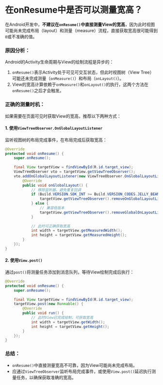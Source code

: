 # 在onResume中是否可以测量宽高？

在Android开发中，**不建议在`onResume()`中直接测量View的宽高**，因为此时视图可能尚未完成布局（layout）和测量（measure）流程，直接获取宽高很可能得到`0`或不准确的值。


### 原因分析：
Android的Activity生命周期与View的绘制流程是异步的：
1. `onResume()`表示Activity处于可见可交互状态，但此时视图树（View Tree）可能还未完成测量（`onMeasure()`）和布局（`onLayout()`）。
2. View的宽高计算依赖于`onMeasure()`和`onLayout()`的执行，这两个方法在`onResume()`之后才会触发。


### 正确的测量时机：
如果需要在页面可见时获取View的宽高，推荐以下两种方式：

#### 1. 使用`ViewTreeObserver.OnGlobalLayoutListener`
监听视图树的布局完成事件，在布局完成后获取宽高：
```java
@Override
protected void onResume() {
    super.onResume();
    
    final View targetView = findViewById(R.id.target_view);
    ViewTreeObserver vto = targetView.getViewTreeObserver();
    vto.addOnGlobalLayoutListener(new ViewTreeObserver.OnGlobalLayoutListener() {
        @Override
        public void onGlobalLayout() {
            // 移除监听器，避免重复回调
            if (Build.VERSION.SDK_INT >= Build.VERSION_CODES.JELLY_BEAN) {
                targetView.getViewTreeObserver().removeOnGlobalLayoutListener(this);
            } else {
                // 兼容低版本
                targetView.getViewTreeObserver().removeGlobalOnLayoutListener(this);
            }
            
            // 此时可正确获取宽高
            int width = targetView.getMeasuredWidth();
            int height = targetView.getMeasuredHeight();
        }
    });
}
```

#### 2. 使用`View.post()`
通过`post()`将测量任务添加到消息队列，等待View绘制完成后执行：
```java
@Override
protected void onResume() {
    super.onResume();
    
    final View targetView = findViewById(R.id.target_view);
    targetView.post(new Runnable() {
        @Override
        public void run() {
            // 此时View已完成绘制，可获取宽高
            int width = targetView.getWidth();
            int height = targetView.getHeight();
        }
    });
}
```


### 总结：
- `onResume()`中直接测量宽高不可靠，因为View可能尚未完成布局。
- 应通过`ViewTreeObserver`监听布局完成事件，或使用`View.post()`延迟执行测量任务，以确保获取准确的宽高。